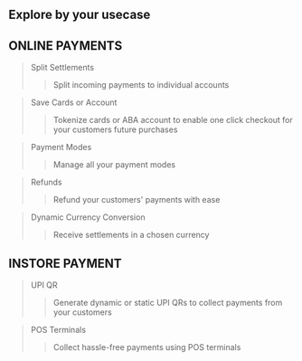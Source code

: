 ## Explore by your usecase

## ONLINE PAYMENTS

>Split Settlements
>>Split incoming payments to individual accounts

>Save Cards or Account
>>Tokenize cards or ABA account to enable one click checkout for your customers future purchases

>Payment Modes
>>Manage all your payment modes

>Refunds
>>Refund your customers' payments with ease

>Dynamic Currency Conversion
>>Receive settlements in a chosen currency

## INSTORE PAYMENT

>UPI QR
>>Generate dynamic or static UPI QRs to collect payments from your customers

>POS Terminals
>>Collect hassle-free payments using POS terminals
